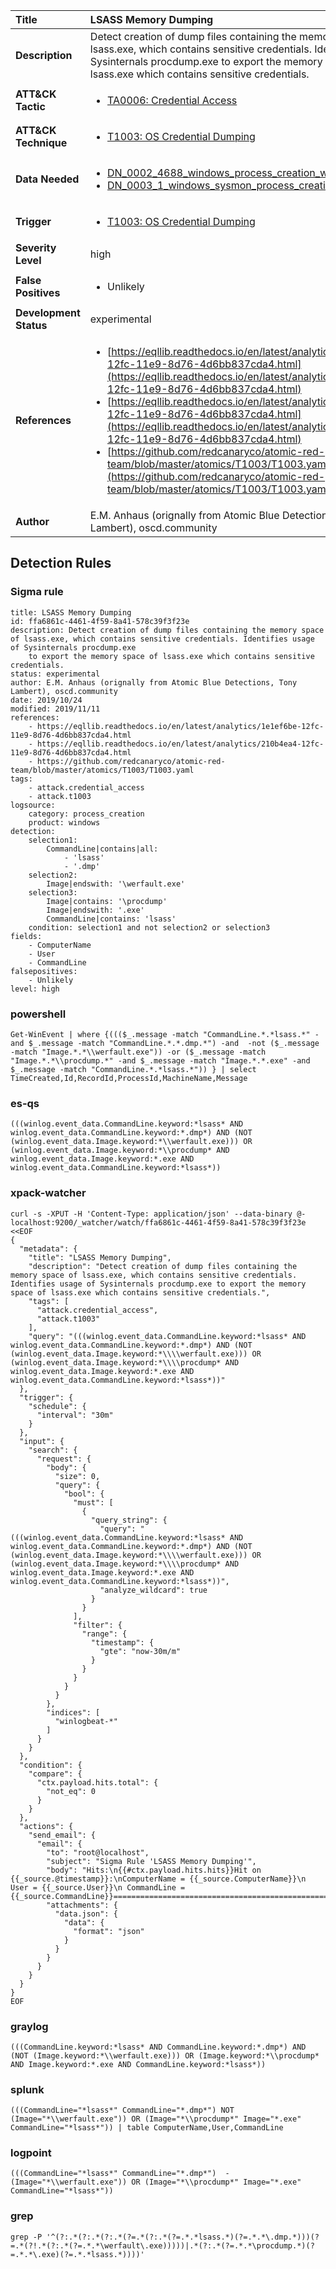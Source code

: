 | Title                    | LSASS Memory Dumping       |
|:-------------------------|:------------------|
| **Description**          | Detect creation of dump files containing the memory space of lsass.exe, which contains sensitive credentials. Identifies usage of Sysinternals procdump.exe to export the memory space of lsass.exe which contains sensitive credentials. |
| **ATT&amp;CK Tactic**    |  <ul><li>[TA0006: Credential Access](https://attack.mitre.org/tactics/TA0006)</li></ul>  |
| **ATT&amp;CK Technique** | <ul><li>[T1003: OS Credential Dumping](https://attack.mitre.org/techniques/T1003)</li></ul>  |
| **Data Needed**          | <ul><li>[DN_0002_4688_windows_process_creation_with_commandline](../Data_Needed/DN_0002_4688_windows_process_creation_with_commandline.md)</li><li>[DN_0003_1_windows_sysmon_process_creation](../Data_Needed/DN_0003_1_windows_sysmon_process_creation.md)</li></ul>  |
| **Trigger**              | <ul><li>[T1003: OS Credential Dumping](../Triggers/T1003.md)</li></ul>  |
| **Severity Level**       | high |
| **False Positives**      | <ul><li>Unlikely</li></ul>  |
| **Development Status**   | experimental |
| **References**           | <ul><li>[https://eqllib.readthedocs.io/en/latest/analytics/1e1ef6be-12fc-11e9-8d76-4d6bb837cda4.html](https://eqllib.readthedocs.io/en/latest/analytics/1e1ef6be-12fc-11e9-8d76-4d6bb837cda4.html)</li><li>[https://eqllib.readthedocs.io/en/latest/analytics/210b4ea4-12fc-11e9-8d76-4d6bb837cda4.html](https://eqllib.readthedocs.io/en/latest/analytics/210b4ea4-12fc-11e9-8d76-4d6bb837cda4.html)</li><li>[https://github.com/redcanaryco/atomic-red-team/blob/master/atomics/T1003/T1003.yaml](https://github.com/redcanaryco/atomic-red-team/blob/master/atomics/T1003/T1003.yaml)</li></ul>  |
| **Author**               | E.M. Anhaus (orignally from Atomic Blue Detections, Tony Lambert), oscd.community |


## Detection Rules

### Sigma rule

```
title: LSASS Memory Dumping
id: ffa6861c-4461-4f59-8a41-578c39f3f23e
description: Detect creation of dump files containing the memory space of lsass.exe, which contains sensitive credentials. Identifies usage of Sysinternals procdump.exe
    to export the memory space of lsass.exe which contains sensitive credentials.
status: experimental
author: E.M. Anhaus (orignally from Atomic Blue Detections, Tony Lambert), oscd.community
date: 2019/10/24
modified: 2019/11/11
references:
    - https://eqllib.readthedocs.io/en/latest/analytics/1e1ef6be-12fc-11e9-8d76-4d6bb837cda4.html
    - https://eqllib.readthedocs.io/en/latest/analytics/210b4ea4-12fc-11e9-8d76-4d6bb837cda4.html
    - https://github.com/redcanaryco/atomic-red-team/blob/master/atomics/T1003/T1003.yaml
tags:
    - attack.credential_access
    - attack.t1003
logsource:
    category: process_creation
    product: windows
detection:
    selection1:
        CommandLine|contains|all:
            - 'lsass'
            - '.dmp'
    selection2:
        Image|endswith: '\werfault.exe'
    selection3:
        Image|contains: '\procdump'
        Image|endswith: '.exe'
        CommandLine|contains: 'lsass'
    condition: selection1 and not selection2 or selection3
fields:
    - ComputerName
    - User
    - CommandLine
falsepositives:
    - Unlikely
level: high

```





### powershell
    
```
Get-WinEvent | where {((($_.message -match "CommandLine.*.*lsass.*" -and $_.message -match "CommandLine.*.*.dmp.*") -and  -not ($_.message -match "Image.*.*\\werfault.exe")) -or ($_.message -match "Image.*.*\\procdump.*" -and $_.message -match "Image.*.*.exe" -and $_.message -match "CommandLine.*.*lsass.*")) } | select TimeCreated,Id,RecordId,ProcessId,MachineName,Message
```


### es-qs
    
```
(((winlog.event_data.CommandLine.keyword:*lsass* AND winlog.event_data.CommandLine.keyword:*.dmp*) AND (NOT (winlog.event_data.Image.keyword:*\\werfault.exe))) OR (winlog.event_data.Image.keyword:*\\procdump* AND winlog.event_data.Image.keyword:*.exe AND winlog.event_data.CommandLine.keyword:*lsass*))
```


### xpack-watcher
    
```
curl -s -XPUT -H 'Content-Type: application/json' --data-binary @- localhost:9200/_watcher/watch/ffa6861c-4461-4f59-8a41-578c39f3f23e <<EOF
{
  "metadata": {
    "title": "LSASS Memory Dumping",
    "description": "Detect creation of dump files containing the memory space of lsass.exe, which contains sensitive credentials. Identifies usage of Sysinternals procdump.exe to export the memory space of lsass.exe which contains sensitive credentials.",
    "tags": [
      "attack.credential_access",
      "attack.t1003"
    ],
    "query": "(((winlog.event_data.CommandLine.keyword:*lsass* AND winlog.event_data.CommandLine.keyword:*.dmp*) AND (NOT (winlog.event_data.Image.keyword:*\\\\werfault.exe))) OR (winlog.event_data.Image.keyword:*\\\\procdump* AND winlog.event_data.Image.keyword:*.exe AND winlog.event_data.CommandLine.keyword:*lsass*))"
  },
  "trigger": {
    "schedule": {
      "interval": "30m"
    }
  },
  "input": {
    "search": {
      "request": {
        "body": {
          "size": 0,
          "query": {
            "bool": {
              "must": [
                {
                  "query_string": {
                    "query": "(((winlog.event_data.CommandLine.keyword:*lsass* AND winlog.event_data.CommandLine.keyword:*.dmp*) AND (NOT (winlog.event_data.Image.keyword:*\\\\werfault.exe))) OR (winlog.event_data.Image.keyword:*\\\\procdump* AND winlog.event_data.Image.keyword:*.exe AND winlog.event_data.CommandLine.keyword:*lsass*))",
                    "analyze_wildcard": true
                  }
                }
              ],
              "filter": {
                "range": {
                  "timestamp": {
                    "gte": "now-30m/m"
                  }
                }
              }
            }
          }
        },
        "indices": [
          "winlogbeat-*"
        ]
      }
    }
  },
  "condition": {
    "compare": {
      "ctx.payload.hits.total": {
        "not_eq": 0
      }
    }
  },
  "actions": {
    "send_email": {
      "email": {
        "to": "root@localhost",
        "subject": "Sigma Rule 'LSASS Memory Dumping'",
        "body": "Hits:\n{{#ctx.payload.hits.hits}}Hit on {{_source.@timestamp}}:\nComputerName = {{_source.ComputerName}}\n        User = {{_source.User}}\n CommandLine = {{_source.CommandLine}}================================================================================\n{{/ctx.payload.hits.hits}}",
        "attachments": {
          "data.json": {
            "data": {
              "format": "json"
            }
          }
        }
      }
    }
  }
}
EOF

```


### graylog
    
```
(((CommandLine.keyword:*lsass* AND CommandLine.keyword:*.dmp*) AND (NOT (Image.keyword:*\\werfault.exe))) OR (Image.keyword:*\\procdump* AND Image.keyword:*.exe AND CommandLine.keyword:*lsass*))
```


### splunk
    
```
(((CommandLine="*lsass*" CommandLine="*.dmp*") NOT (Image="*\\werfault.exe")) OR (Image="*\\procdump*" Image="*.exe" CommandLine="*lsass*")) | table ComputerName,User,CommandLine
```


### logpoint
    
```
(((CommandLine="*lsass*" CommandLine="*.dmp*")  -(Image="*\\werfault.exe")) OR (Image="*\\procdump*" Image="*.exe" CommandLine="*lsass*"))
```


### grep
    
```
grep -P '^(?:.*(?:.*(?:.*(?=.*(?:.*(?=.*.*lsass.*)(?=.*.*\.dmp.*)))(?=.*(?!.*(?:.*(?=.*.*\werfault\.exe)))))|.*(?:.*(?=.*.*\procdump.*)(?=.*.*\.exe)(?=.*.*lsass.*))))'
```



